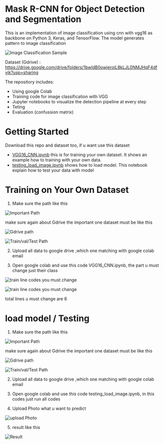 # Mask R-CNN for Object Detection and Segmentation

This is an implementation of image classification using cnn with vgg16 as backbone on Python 3, Keras, and TensorFlow. The model generates pattern to image classification

![Image Classification Sample](assets/1.png)

Dataset (Gdrive) : https://drive.google.com/drive/folders/1bwldB0owjeroiL8kLJL0NMJHqF4dfyjk?usp=sharing

The repository includes:
* Using google Colab
* Training code for image classification with VGG 
* Jupyter notebooks to visualize the detection pipeline at every step
* Teting
* Evaluation (confussion matrix)


# Getting Started
Download this repo and dataset too, if u want use this dataset
* [VGG16_CNN.ipynb](VGG16_CNN.ipynb) this is for training your own dataset. It shows an example how to training with your own data.
* [testing_load_image.ipynb](testing_load_image.ipynb) shows how to load model. This notebook explain how to test your data with model



# Training on Your Own Dataset

1. Make sure the path like this 

![Important Path](assets/2.png)

make sure again about Gdrive the important one dataset must be like this

![Gdrive path](assets/3.png)

![Train/val/Test Path](assets/4.png)

2. Upload all data to google drive ,which one matching with google colab email

3. Open google colab and use this code VGG16_CNN.ipynb, the part u must change just their class 

![train line codes you must change ](assets/5.png)

![train line codes you must change ](assets/6.png)

total lines u must change are 6 


# load model / Testing 

1. Make sure the path like this 

![Important Path](assets/2.png)

make sure again about Gdrive the important one dataset must be like this

![Gdrive path](assets/3.png)

![Train/val/Test Path](assets/4.png)

2. Upload all data to google drive ,which one matching with google colab email

3. Open google colab and use this code testing_load_image.ipynb, in this codes  just run all codes 

4. Upload Photo what u want to predict

![upload Photo](assets/7.png)

5. result like this

![Result](assets/8.png)

